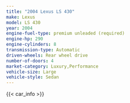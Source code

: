 ```yaml
---
title: "2004 Lexus LS 430"
make: Lexus
model: LS 430
year: 2004
engine-fuel-type: premium unleaded (required)
engine-hp: 290
engine-cylinders: 8
transmission-type: Automatic
driven-wheels: Rear wheel drive
number-of-doors: 4
market-category: Luxury,Performance
vehicle-size: Large
vehicle-style: Sedan
---
```


{{< car_info >}}
